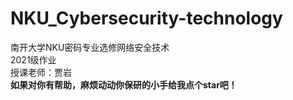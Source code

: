 # NKU_Cybersecurity-technology
南开大学NKU密码专业选修网络安全技术  
2021级作业  
授课老师：贾岩  
**如果对你有帮助，麻烦动动你保研的小手给我点个star吧！**
